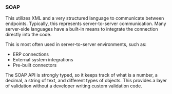 ### SOAP

This utilizes XML and a very structured language to communicate between endpoints. Typically, this represents server-to-server communication. Many server-side languages have a built-in means to integrate the connection directly into the code.

This is most often used in server-to-server environments, such as:

* ERP connections
* External system integrations
* Pre-built connectors

The SOAP API is strongly typed, so it keeps track of what is a number, a decimal, a string of text, and different types of objects. This provides a layer of validation without a developer writing custom validation code.
